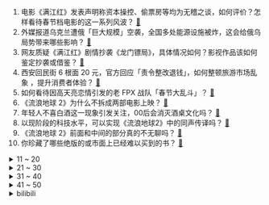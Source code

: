 1. 电影《满江红》发表声明称资本操控、偷票房等均为无稽之谈，如何评价？怎样看待春节档电影的这一系列风波？ [:link:](https://www.zhihu.com/question/580641032)
2. 外媒报道乌克兰遭俄「巨大规模」空袭，全国多处能源设施被炸，这会给俄乌局势带来哪些影响？ [:link:](https://www.zhihu.com/question/580650617)
3. 网友质疑《满江红》剧情抄袭《龙门镖局》，具体情况如何？影视作品该如何鉴定抄袭或借鉴？ [:link:](https://www.zhihu.com/question/580632744)
4. 西安回民街 6 根面 20 元，官方回应「责令整改退钱」，如何整顿旅游市场乱象 ，提升消费者体验？ [:link:](https://www.zhihu.com/question/580642792)
5. 如何看待因高天亮恋情引发的老 FPX 战队「春节大乱斗」？ [:link:](https://www.zhihu.com/question/580657510)
6. 《流浪地球 2》为什么不拆成两部电影上映？ [:link:](https://www.zhihu.com/question/580596807)
7. 年轻人不喜白酒这一现象引发关注，00后会消灭酒桌文化吗？ [:link:](https://www.zhihu.com/question/578288539)
8. 以现阶段的科技水平，可以实现《流浪地球2》中的同声传译吗？ [:link:](https://www.zhihu.com/question/580189928)
9. 《流浪地球 2》前面和中间的部分真的不无聊吗？ [:link:](https://www.zhihu.com/question/580083615)
10. 你珍藏了哪些绝版的或市面上已经难以买到的书？ [:link:](https://www.zhihu.com/question/19560612)
<details>
<summary>11 ~ 20</summary>

11. 飞机上可以要第二份飞机餐吗？ [:link:](https://www.zhihu.com/question/290460008)
12. 佩斯科夫回应「末日时钟被拨快」，称「局势令人担忧，没有缓和迹象」，如何解读这一言论？俄乌局势如何缓解？ [:link:](https://www.zhihu.com/question/580624681)
13. 中国驻福冈总领事称「 8 名船员已确认死亡，其中有 6 名为中国船员」，哪些信息值得关注？ [:link:](https://www.zhihu.com/question/580624899)
14. 《狂飙》中高启盛是一个什么样的人？他更爱他哥哥还是他自己？ [:link:](https://www.zhihu.com/question/580583734)
15. 你认为春节有哪些习俗属于糟粕，让你来设计春节年俗，你会怎么做？ [:link:](https://www.zhihu.com/question/579244219)
16. 经济学里说的“租”是什么概念？ [:link:](https://www.zhihu.com/question/575376537)
17. 领导把人边缘化的手段会不会因00后整顿职场运动而失效？ [:link:](https://www.zhihu.com/question/573763637)
18. 生化环材是否即将起飞? [:link:](https://www.zhihu.com/question/578350519)
19. 孩子问「没有手机的年代，春节里小朋友们聚在一起」，玩什么游戏呢？ [:link:](https://www.zhihu.com/question/515030518)
20. 明朝第一武将徐达在中国古代名将中能进前十吗？ [:link:](https://www.zhihu.com/question/40523319)
</details>
<details>
<summary>21 ~ 30</summary>

21. 如何评价剧版《三体》第 14 集？ [:link:](https://www.zhihu.com/question/580088552)
22. 美国学生用 ChatGPT 写论文拿下全班最高分，如何看待这一行为？ChatGPT 会颠覆教育系统吗？ [:link:](https://www.zhihu.com/question/580642633)
23. 女子花 380 元买苹果树带回家，不料发现竟可拆卸，网友评「这样能随时更换水果品种」，如何看待此事？ [:link:](https://www.zhihu.com/question/579627808)
24. 女子回山东婆家过年，称有客来不被允许上桌吃饭，如何看待这种习俗？ [:link:](https://www.zhihu.com/question/579775482)
25. 猫养不熟，是真的吗？ [:link:](https://www.zhihu.com/question/436007843)
26. 为什么《流浪地球 2》里面的密码串是用较长的数字串增加复杂度，而不使用多种字符？ [:link:](https://www.zhihu.com/question/580233821)
27. 金庸小说里小龙女为啥要睡绳子上？ [:link:](https://www.zhihu.com/question/573236106)
28. 男朋友给我的备注是高达的角色“琪琪•安达鲁西亚”，这是什么意思？ [:link:](https://www.zhihu.com/question/567997977)
29. 春节就快过完了，充电器一拔许多人就和「浪浪山」道别了，离家是一种怎样的心情？你有哪些话还没来得及说？ [:link:](https://www.zhihu.com/question/580635994)
30. 《流浪地球 2》海外开分 80%、观众喜爱度达 93%，这一成绩是否能说明中国科幻片走出国门了？ [:link:](https://www.zhihu.com/question/580423006)
</details>
<details>
<summary>31 ~ 40</summary>

31. 黑鲨手机倒闭，电竞手机是不是终将被走向没落？ [:link:](https://www.zhihu.com/question/578253153)
32. 如何评价刘德华在《流浪地球 2》中的演技？ [:link:](https://www.zhihu.com/question/579999384)
33. Prompt Tuning 相比于 Fine Tuning 在哪些场景下表现更好？ [:link:](https://www.zhihu.com/question/504324484)
34. 英国一跨性别女性因作为男性时强奸两名女性获罪，将被送往女子监狱，如何看待此事？这一做法是否合适？ [:link:](https://www.zhihu.com/question/580487434)
35. 俄称美若援乌主战坦克将是对俄挑衅，这其中透露了哪些信息？ [:link:](https://www.zhihu.com/question/580501148)
36. 有什么比较有质感的呢子大衣推荐? [:link:](https://www.zhihu.com/question/64487482)
37. 电影《中国乒乓》称因宣发失误改期 2 月 17 日正式公映，如何评价这一片方行为？ [:link:](https://www.zhihu.com/question/580508727)
38. 空气悬挂为什么难以下放? [:link:](https://www.zhihu.com/question/563359052)
39. 学者称「要提防日美合谋对付中国，日本当前既有冲动更有行动」，如何解读？ [:link:](https://www.zhihu.com/question/579778614)
40. 为什么中国人在所有节日中，这么看重春节？ [:link:](https://www.zhihu.com/question/512577211)
</details>
<details>
<summary>41 ~ 50</summary>

41. 极其容易受别人的影响，很在乎别人的看法，很多事情都违背了自己的内心怎么办？ [:link:](https://www.zhihu.com/question/20004141)
42. 一想到马上就要上班了，心里很烦躁怎么办？ [:link:](https://www.zhihu.com/question/580467347)
43. 普通人应该知道哪些法律常识？ [:link:](https://www.zhihu.com/question/19844498)
44. 今年毕业但还没找到工作， 春节爸妈一直问我将来打算我压力很大怎么办？ [:link:](https://www.zhihu.com/question/579004695)
45. 22-23 赛季 NBA 76 人 137:133 力克篮网迎 6 连胜，如何评价这场比赛？ [:link:](https://www.zhihu.com/question/580536713)
46. 你见过最浪漫的诗句是什么？ [:link:](https://www.zhihu.com/question/579046773)
47. 钱真的会让人快乐吗？ [:link:](https://www.zhihu.com/question/574804182)
48. 从学生的C/C++水平，到生产环境水平，有什么好的建议？ [:link:](https://www.zhihu.com/question/267539869)
49. 历史上有没有什么战术上的胜利扭转战略态势的例子？ [:link:](https://www.zhihu.com/question/449058555)
50. 无聊时可以做些什么？ [:link:](https://www.zhihu.com/question/20416111)
</details><details>
<summary>bilibili</summary>

1. 史上最离谱随机挑战！我们居然随机到去找邓超蹭饭！！！【第八期】 [:link:](//www.bilibili.com/video/BV1mx4y1M7m8)
2. 离谱！强行寄生在朋友家一周，他们回来后家里变成了... [:link:](//www.bilibili.com/video/BV11R4y187Np)
3. 送完这个礼物，他再也没有回过我消息…… [:link:](//www.bilibili.com/video/BV1NG4y1Q7Lz)
4. 今年不一样的年夜饭！ [:link:](//www.bilibili.com/video/BV1eA411k7eb)
5. 脸不疼？硬撑罢了！2022年度动画打脸大总结！【泛式】 [:link:](//www.bilibili.com/video/BV1QM411q73e)
6. 《崩坏：星穹铁道》跃迁PV：「太空喜剧」 [:link:](//www.bilibili.com/video/BV1fA411R7pq)
7. 快拿这个视频去诈骗你们化学老师 [:link:](//www.bilibili.com/video/BV1nG4y197jd)
8. 它，今年春节档最“奇怪”的电影？ [:link:](//www.bilibili.com/video/BV1u84y177ui)
9. 《原神》「流光拾遗之旅」——仙闻篇·木版年画 [:link:](//www.bilibili.com/video/BV11R4y187kj)
10. 【TF家族】2023新年音乐会《瞬间》（舞台篇） [:link:](//www.bilibili.com/video/BV1hY4y1o7SL)
<details>
<summary>11 ~ 20</summary>

11. 现在的小孩子到底有什么烦恼啊 [:link:](//www.bilibili.com/video/BV1mP4y1z78e)
12. “一开始很搞笑很可爱，但最后绷不住了” [:link:](//www.bilibili.com/video/BV1sM411q7Er)
13. 深度解析《流浪地球2》这是中国科幻迈向世界的一大步！ [:link:](//www.bilibili.com/video/BV1X8411w7mJ)
14. 有多少人注意到：他嘴角有根本擦不干净的血迹 [:link:](//www.bilibili.com/video/BV1S3411R7CC)
15. 在非洲打赌能刷新什么记录？【小约翰】 [:link:](//www.bilibili.com/video/BV1A8411w723)
16. MC开局1像素，升级就会提高画质！最终超真实！ [:link:](//www.bilibili.com/video/BV1J24y1a7bG)
17. 《重生之我在云轩做花魁》1—11集无回顾合集 [:link:](//www.bilibili.com/video/BV1GG4y197TB)
18. 【原神】抽奖送你满命胡桃和满命夜兰，请查收你的新年礼物！ [:link:](//www.bilibili.com/video/BV1nv4y1k7KM)
19. 疾 速 地 球 [:link:](//www.bilibili.com/video/BV1RG4y1D7bQ)
20. 顺手牵羊之学以致用 [:link:](//www.bilibili.com/video/BV1HT411f7Pr)
</details>
<details>
<summary>21 ~ 30</summary>

21. 怎样在游戏里分辨中国狙击手？ [:link:](//www.bilibili.com/video/BV1SD4y1n7su)
22. 耗时3天给德国室友炖了一盅佛跳墙, 他大受震撼 [:link:](//www.bilibili.com/video/BV1Dx4y1M7ky)
23. 库克帮雷军清库存？红米10A抵3000？我来试试！！ [:link:](//www.bilibili.com/video/BV1xv4y1k7YS)
24. 满配唐僧误入大观园 [:link:](//www.bilibili.com/video/BV13841137WS)
25. 冬季骑行东北，遭遇寒潮手指意外骨折，零下35度在破房子里睡了一夜 [:link:](//www.bilibili.com/video/BV1vT411f7Qg)
26. 耗费心血还原西游记里孙悟空所做的乌金丹！吃的一刻我沉默了… [:link:](//www.bilibili.com/video/BV1YG4y1F7mD)
27. 约 尔 蹦 迪，但 是 竖 屏 ！❤️【咬人猫】 [:link:](//www.bilibili.com/video/BV1GR4y1h7M8)
28. 向世界说“不”，一票否决权究竟有多香？ [:link:](//www.bilibili.com/video/BV18G4y1w7eL)
29. 接受粉丝挑战的第129天 烟花盛宴！ [:link:](//www.bilibili.com/video/BV1eA411k7FF)
30. 你小子必须发财听到没 [:link:](//www.bilibili.com/video/BV1KR4y1Y7JT)
</details>
<details>
<summary>31 ~ 40</summary>

31. 【全网最完整】小胖挑战九转大肠 评委尝后咬牙切齿 小胖高呼“值了” [:link:](//www.bilibili.com/video/BV15T411f7WE)
32. “郝郝反思”一下，春晚小品《坑》到底坑了谁？ [:link:](//www.bilibili.com/video/BV19P4y1z7Ro)
33. 零下-53℃？漠河极寒风冷，感受国内最低温的力量！【科技达】 [:link:](//www.bilibili.com/video/BV11Y4y1d7vq)
34. 超豪华中式国宴年夜饭震惊芬兰家人一整年！十八道菜彻底撑晕在现场！新汉服狂拍照停不下来！芬兰家人各展神通上演联欢晚会！ [:link:](//www.bilibili.com/video/BV1Jv4y1k7Fq)
35. 我是如何从一名建筑工人成为百万粉丝UP主的？【读评论】 [:link:](//www.bilibili.com/video/BV1Sv4y1C7Ea)
36. 毫无底线！试玩盗版地铁跑酷，建议下架！ [:link:](//www.bilibili.com/video/BV1m34y1Z7ET)
37. 《对接の小曲》(官方版本） [:link:](//www.bilibili.com/video/BV1Q34y1Z7Hg)
38. 朋友第一次演大佐，结果他不像演的！ [:link:](//www.bilibili.com/video/BV1xA411k7EW)
39. 把鸵鸟蛋做成咸蛋味道究竟如何？看着还是溏心的！ [:link:](//www.bilibili.com/video/BV1bd4y1W7Xh)
40. 当年男演员没削尖下巴，也没把自己饿成瘦猴子 [:link:](//www.bilibili.com/video/BV1sT411f7PN)
</details>
<details>
<summary>41 ~ 50</summary>

41. 【奇响天外】【十四人合唱】《一梦千宵》原神翻唱 [:link:](//www.bilibili.com/video/BV1x24y1a7LB)
42. 《初见照相馆》是全宇宙最好的小品！暗含15个无人发现的惊人细节！ [:link:](//www.bilibili.com/video/BV1vs4y147nd)
43. 旅行者：祝你新年好运来啊啊啊啊啊啊！！！ [:link:](//www.bilibili.com/video/BV14K411k7rx)
44. 城 市 中 央 [:link:](//www.bilibili.com/video/BV1Dx4y1M7sY)
45. 上海京彩火锅半自助，9分钟加长版，全程高能！服务员剥虾剥到手抽筋！ [:link:](//www.bilibili.com/video/BV1JG4y1Q7zf)
46. 越是没有武器，越要变得强大！ [:link:](//www.bilibili.com/video/BV17x4y1M79L)
47. "他死在了最爱我的那一天，遗愿是让我永远忘记他" [:link:](//www.bilibili.com/video/BV1c24y1r73F)
48. 喜欢2022的每个瞬间，2023年接好运！ [:link:](//www.bilibili.com/video/BV1P8411w7Yf)
49. 笑死我了，我妈过年抓到我爸“出轨”，王者荣耀应该对这件事负全责 [:link:](//www.bilibili.com/video/BV1Yy4y1d7wn)
50. 【假装讲电影】男人时间循环！被困婚礼当天！彻底解放天性！和伴娘玩嗨了！ [:link:](//www.bilibili.com/video/BV1q3411R7pL)
</details>
<details>
<summary>51 ~ 60</summary>

51. 《花开忘忧》动画版MV [:link:](//www.bilibili.com/video/BV17d4y1W7AQ)
52. 【明日方舟】“登临意”WB-EX1~8平民全关卡低配攻略（含突袭）！操作轻松+语音详解的愉悦攻略！《明日方舟》|魔法Zc目录 [:link:](//www.bilibili.com/video/BV1s3411R7pm)
53. 起床战争，但每个队伍随机一个玩家创造! [:link:](//www.bilibili.com/video/BV1g84y177pY)
54. 860万粉丝UP主开什么车？中国BOY又又换车了！ [:link:](//www.bilibili.com/video/BV1SY4y1Z7AG)
55. 是兔年，但拿鸡整活...... [:link:](//www.bilibili.com/video/BV1vx4y1M7db)
56. 欧洲超万人聚集，只为来过中国年，场面吓人！ [:link:](//www.bilibili.com/video/BV1ns4y147Hc)
57. 赔偿一百万！神庙逃亡为何沦为坑钱烂作？ [:link:](//www.bilibili.com/video/BV1qM411t7qN)
58. 《太想火就把所有流量密码全塞进一个视频了》 [:link:](//www.bilibili.com/video/BV1kY4y1d7xT)
59. 当熊妈妈第一次当妈妈……虽然手忙脚乱但依然能感受到爱意满满呀～ [:link:](//www.bilibili.com/video/BV1CR4y1a7Qp)
60. 一盘摆成画的菜要多少钱？九吃帝王蟹，还要吞下传世名画【凭啥这么贵ep51-蟹仙画宴】 [:link:](//www.bilibili.com/video/BV19y4y1R7ry)
</details>
<details>
<summary>61 ~ 70</summary>

61. 俩江西帅小伙品尝爆辣美食，吃的过瘾聊的尽兴！ [:link:](//www.bilibili.com/video/BV1nY4y1o7Dn)
62. “没有人带你看烟花的话 我带你看”、 [:link:](//www.bilibili.com/video/BV19G4y1F74j)
63. 30岁小伙住在40元旅馆过年，第一次吃麦当劳汉堡 [:link:](//www.bilibili.com/video/BV1BY4y1d7nC)
64. 农耕岷族 我的世界永恒的MC生存 二周目EP7 [:link:](//www.bilibili.com/video/BV1934y1Z7GG)
65. 销冠大年初五才回老家，回家的路上还是没忍住啊。。。 [:link:](//www.bilibili.com/video/BV1bv4y1k75m)
66. 两分钟看完流浪地球2（含剧透，慎点！） [:link:](//www.bilibili.com/video/BV14x4y1M7Bs)
67. 救命! 是妈之恶魔 [:link:](//www.bilibili.com/video/BV1K84y177Am)
68. 【散人】国产民俗恐怖《阿姐鼓》拯救姐姐 搞笑之旅（已更新至P3） [:link:](//www.bilibili.com/video/BV14v4y1k7zB)
69. 【罗翔】8岁以上压岁钱可以自己处置？小孩子打赏主播后还能追回吗？ [:link:](//www.bilibili.com/video/BV1PT411y7RU)
70. 2023我的世界拜年纪 [:link:](//www.bilibili.com/video/BV1a24y167fo)
</details>
<details>
<summary>71 ~ 80</summary>

71. 两个人，两台电脑怀着梦想海骇阔工作室成立了！！！ [:link:](//www.bilibili.com/video/BV1mK411k7Yu)
72. 这款8年前的游戏放在21世纪确实有点早了 [:link:](//www.bilibili.com/video/BV18Y411X7wJ)
73. 制作“二踢脚”伴侣 [:link:](//www.bilibili.com/video/BV1RG4y1X736)
74. 【原神】降魔大圣魈悟空 [:link:](//www.bilibili.com/video/BV1Xv4y1r7Ff)
75. “感动狗熊岭十大人物：熊妈妈” [:link:](//www.bilibili.com/video/BV1Gv4y1k7nx)
76. 我被黑了！！！洗不清了 [:link:](//www.bilibili.com/video/BV1bT411y7vi)
77. 最后的星期一 [:link:](//www.bilibili.com/video/BV1ET411y7Lc)
78. 视唱练耳 [:link:](//www.bilibili.com/video/BV1Vs4y147GW)
79. MC当玩家可以画任何生物？ [:link:](//www.bilibili.com/video/BV1fd4y1p7Cc)
80. 我写了一年，您能听一分钟吗？ [:link:](//www.bilibili.com/video/BV1RY4y1d7Pt)
</details>
<details>
<summary>81 ~ 90</summary>

81. 【黑胶完整】“带来这首「我（你）不配」” [:link:](//www.bilibili.com/video/BV1qY4y1o7F1)
82. “过年亲戚问混的怎么了，就给他看这个视频！” [:link:](//www.bilibili.com/video/BV1dG4y1X7M5)
83. 这就吹爆了？大胆开麦锐评《满江红》以及易烊千玺演技！ [:link:](//www.bilibili.com/video/BV1yY4y1o78y)
84. 按照观众描述画美少女 [:link:](//www.bilibili.com/video/BV1Mv4y1y7M6)
85. 用10个月时间，亲手种一朵棉花是什么体验？ [:link:](//www.bilibili.com/video/BV1E8411P7qa)
86. 【超级小桀】我给小区做的wifi覆盖完成啦 [:link:](//www.bilibili.com/video/BV17d4y1W7JE)
87. 有两把刷子，但没毛【Theshy的奇妙冒险06】 [:link:](//www.bilibili.com/video/BV1RP4y1z7QC)
88. 花2000块买台车！可以环游中国？ [:link:](//www.bilibili.com/video/BV1K8411A7q4)
89. 【桃大】满江红：吹爆了？巅峰神作？票房第一？我的真实评价：优缺点非常明显的春节档拼盘电影，可看可不看的一次性消费品！ [:link:](//www.bilibili.com/video/BV1aT411f7vK)
90. “小土狗就是最可爱的！” [:link:](//www.bilibili.com/video/BV1hY4y1o7Zw)
</details>
<details>
<summary>91 ~ 100</summary>

91. 厨师长教你：“原味肥肠”的川味酒香做法，爽脆滑嫩，香味十足 [:link:](//www.bilibili.com/video/BV1GT411f71i)
92. 超详细！70分钟带你看完璃月数千年的历史【原神编年史14/璃月年度总结篇】 [:link:](//www.bilibili.com/video/BV17M411q7E6)
93. 咚 [:link:](//www.bilibili.com/video/BV19G4y1D7cq)
94. 去网吧玩别人机器 [:link:](//www.bilibili.com/video/BV1dR4y1876N)
95. 残忍凶手用刀猛割大动脉，但自己的身体却一点都不沾死者的血！ [:link:](//www.bilibili.com/video/BV1gT411f7fS)
96. 直升机能够飞起来，没有想那么简单，三分钟从原理到实操讲解 [:link:](//www.bilibili.com/video/BV1RG4y1X7cR)
97. 炸裂伏笔！《流浪地球2》的第四条故事线-主角550W-M0SS [:link:](//www.bilibili.com/video/BV1h24y1r7Kh)
98. 一片香肠破坏安保系统 [:link:](//www.bilibili.com/video/BV1dT41117Gv)
99. 高科技声波清洗骷髅钻石饰品一秒告诉你它有多脏 [:link:](//www.bilibili.com/video/BV16v4y1r7DC)
100. 狗子怎么也想不到会被用来做这种事.. [:link:](//www.bilibili.com/video/BV1NR4y1h7HK)
</details></details>